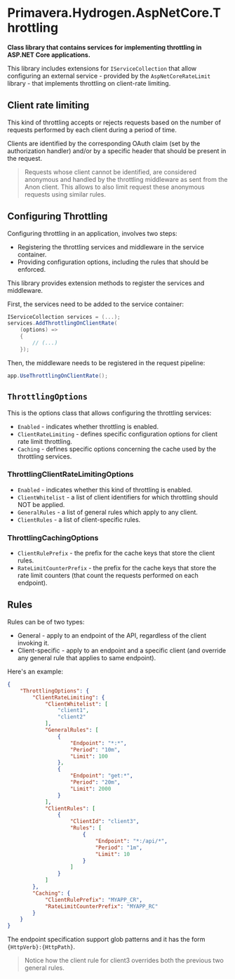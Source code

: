 # Primavera.Hydrogen.AspNetCore.Throttling

**Class library that contains services for implementing throttling in ASP.NET Core applications.**

This library includes extensions for `IServiceCollection` that allow configuring an external service - provided by the `AspNetCoreRateLimit` library - that implements throttling on client-rate limiting.

## Client rate limiting

This kind of throttling accepts or rejects requests based on the number of requests performed by each client during a period of time.

Clients are identified by the corresponding OAuth claim (set by the authorization handler) and/or by a specific header that should be present in the request.

> Requests whose client cannot be identified, are considered anonymous and handled by the throttling middleware as sent from the Anon client. This allows to also limit request these anonymous requests using similar rules.

## Configuring Throttling

Configuring throttling in an application, involves two steps:

- Registering the throttling services and middleware in the service container.
- Providing configuration options, including the rules that should be enforced.

This library provides extension methods to register the services and middleware.

First, the services need to be added to the service container:

```csharp
IServiceCollection services = (...);
services.AddThrottlingOnClientRate(
    (options) =>
    {
        // (...)
    });
```

Then, the middleware needs to be registered in the request pipeline:

```csharp
app.UseThrottlingOnClientRate();
```

## `ThrottlingOptions`

This is the options class that allows configuring the throttling services:

- `Enabled` - indicates whether throttling is enabled.
- `ClientRateLimiting` - defines specific configuration options for client rate limit throttling.
- `Caching` - defines specific options concerning the cache used by the throttling services.

### ThrottlingClientRateLimitingOptions

- `Enabled` - indicates whether this kind of throttling is enabled.
- `ClientWhitelist` - a list of client identifiers for which throttling should NOT be applied.
- `GeneralRules` - a list of general rules which apply to any client.
- `ClientRules` - a list of client-specific rules.

### ThrottlingCachingOptions

- `ClientRulePrefix` - the prefix for the cache keys that store the client rules.
- `RateLimitCounterPrefix` - the prefix for the cache keys that store the rate limit counters (that count the requests performed on each endpoint).

## Rules

Rules can be of two types:

- General - apply to an endpoint of the API, regardless of the client invoking it.
- Client-specific - apply to an endpoint and a specific client (and override any general rule that applies to same endpoint).

Here's an example:

```json
{
    "ThrottlingOptions": {
        "ClientRateLimiting": {
            "ClientWhitelist": [
                "client1",
                "client2"
            ],
            "GeneralRules": [
                {
                    "Endpoint": "*:*",
                    "Period": "10m",
                    "Limit": 100
                },
                {
                    "Endpoint": "get:*",
                    "Period": "20m",
                    "Limit": 2000
                }
            ],
            "ClientRules": [
                {
                    "ClientId": "client3",
                    "Rules": [
                        {
                            "Endpoint": "*:/api/*",
                            "Period": "1m",
                            "Limit": 10
                        }
                    ]
                }
            ]
        },
        "Caching": {
            "ClientRulePrefix": "MYAPP_CR",
            "RateLimitCounterPrefix": "MYAPP_RC"
        }
    }
}
```

The endpoint specification support glob patterns and it has the form `{HttpVerb}:{HttpPath}`.

> Notice how the client rule for client3 overrides both the previous two general rules.